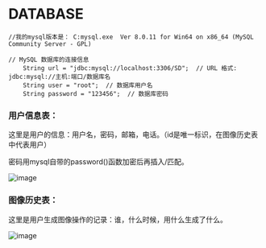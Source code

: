 # DATABASE

```
//我的mysql版本是： C:mysql.exe  Ver 8.0.11 for Win64 on x86_64 (MySQL Community Server - GPL)

// MySQL 数据库的连接信息
    String url = "jdbc:mysql://localhost:3306/SD";  // URL 格式: jdbc:mysql://主机:端口/数据库名
    String user = "root";  // 数据库用户名
    String password = "123456";  // 数据库密码
```

### 用户信息表：

这里是用户的信息：用户名，密码，邮箱，电话。（id是唯一标识，在图像历史表中代表用户）

密码用mysql自带的password()函数加密后再插入/匹配。

![image](https://github.com/user-attachments/assets/8752565f-4216-433d-9178-f370b1538826)

### 图像历史表：

这里是用户生成图像操作的记录：谁，什么时候，用什么生成了什么。

![image](https://github.com/user-attachments/assets/aab67239-8688-4469-9f57-58a335120ed9)
